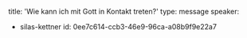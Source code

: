 title: 'Wie kann ich mit Gott in Kontakt treten?'
type: message
speaker:
  - silas-kettner
id: 0ee7c614-ccb3-46e9-96ca-a08b9f9e22a7
